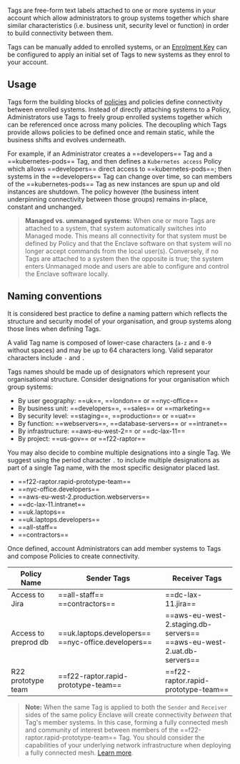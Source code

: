 Tags are free-form text labels attached to one or more systems in your account which allow administrators to group systems together which share similar characteristics (i.e. business unit, security level or function) in order to build connectivity between them.

Tags can be manually added to enrolled systems, or an [Enrolment Key](/management/enrolment/) can be configured to apply an initial set of Tags to new systems as they enrol to your account.

## Usage

Tags form the building blocks of [policies](/management/policy/) and policies define connectivity between enrolled systems. Instead of directly attaching systems to a Policy, Administrators use Tags to freely group enrolled systems together which can be referenced once across many policies. The decoupling which Tags provide allows policies to be defined once and remain static, while the business shifts and evolves underneath.

For example, if an Administrator creates a ==developers== Tag and a ==kubernetes-pods== Tag, and then defines a `Kubernetes access` Policy which allows ==developers== direct access to ==kubernetes-pods==; then systems in the ==developers== Tag can change over time, so can members of the ==kubernetes-pods== Tag as new instances are spun up and old instances are shutdown. The policy however (the business intent underpinning connectivity between those groups) remains in-place, constant and unchanged.

> **Managed vs. unmanaged systems:** When one or more Tags are attached to a system, that system automatically switches into Managed mode. This means all connectivity for that system must be defined by Policy and that the Enclave software on that system will no longer accept commands from the local user(s). Conversely, if no Tags are attached to a system then the opposite is true; the system enters Unmanaged mode and users are able to configure and control the Enclave software locally.

## Naming conventions

It is considered best practice to define a naming pattern which reflects the structure and security model of your organisation, and group systems along those lines when defining Tags. 

A valid Tag name is composed of lower-case characters (`a-z` and `0-9` without spaces) and may be up to 64 characters long. Valid separator characters include `-` and `.`

Tags names should be made up of designators which represent your organisational structure. Consider designations for your organisation which group systems:

* By user geography: ==uk==, ==london== or ==nyc-office==
* By business unit: ==developers==, ==sales== or ==marketing==
* By security level: ==staging==, ==production== or ==uat==
* By function: ==webservers==, ==database-servers== or ==intranet==
* By infrastructure: ==aws-eu-west-2== or ==dc-lax-11==
* By project: ==us-gov== or ==f22-raptor==

You may also decide to combine multiple designations into a single Tag. We suggest using the period character `.` to include multiple designations as part of a single Tag name, with the most specific designator placed last.

* ==f22-raptor.rapid-prototype-team==
* ==nyc-office.developers==
* ==aws-eu-west-2.production.webservers==
* ==dc-lax-11.intranet==
* ==uk.laptops==
* ==uk.laptops.developers==
* ==all-staff==
* ==contractors==

Once defined, account Administrators can add member systems to Tags and compose Policies to create connectivity.

| Policy Name          | Sender Tags                                          | Receiver Tags                                                          |
| -------------------- | ---------------------------------------------------- | ---------------------------------------------------------------------- |
| Access to Jira       | ==all-staff==<br />==contractors==                   | ==dc-lax-11.jira==                                                     |
| Access to preprod db | ==uk.laptops.developers==<br />==nyc-office.developers== | ==aws-eu-west-2.staging.db-servers==<br />==aws-eu-west-2.uat.db-servers== |
| R22 prototype team   | ==f22-raptor.rapid-prototype-team==                    | ==f22-raptor.rapid-prototype-team==                                      |

> **Note:** When the same Tag is applied to both the `Sender` and `Receiver` sides of the same policy Enclave will create connectivity _between_ that Tag's member systems. In this case, forming a fully connected mesh and community of interest between members of the ==f22-raptor.rapid-prototype-team== Tag. You should consider the capabilities of your underlying network infrastructure when deploying a fully connected mesh. [Learn more](/management/policy#full-mesh).




